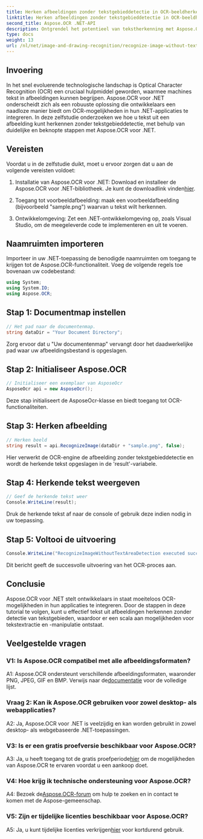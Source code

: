 ```yaml
---
title: Herken afbeeldingen zonder tekstgebieddetectie in OCR-beeldherkenning
linktitle: Herken afbeeldingen zonder tekstgebieddetectie in OCR-beeldherkenning
second_title: Aspose.OCR .NET-API
description: Ontgrendel het potentieel van tekstherkenning met Aspose.OCR voor .NET. Herken moeiteloos tekst uit afbeeldingen.
type: docs
weight: 13
url: /nl/net/image-and-drawing-recognition/recognize-image-without-text-area-detection/
---
```

## Invoering

In het snel evoluerende technologische landschap is Optical Character Recognition (OCR) een cruciaal hulpmiddel geworden, waarmee machines tekst in afbeeldingen kunnen begrijpen. Aspose.OCR voor .NET onderscheidt zich als een robuuste oplossing die ontwikkelaars een naadloze manier biedt om OCR-mogelijkheden in hun .NET-applicaties te integreren. In deze zelfstudie onderzoeken we hoe u tekst uit een afbeelding kunt herkennen zonder tekstgebieddetectie, met behulp van duidelijke en beknopte stappen met Aspose.OCR voor .NET.

## Vereisten

Voordat u in de zelfstudie duikt, moet u ervoor zorgen dat u aan de volgende vereisten voldoet:

1.  Installatie van Aspose.OCR voor .NET: Download en installeer de Aspose.OCR voor .NET-bibliotheek. Je kunt de downloadlink vinden[hier](https://releases.aspose.com/ocr/net/).

2. Toegang tot voorbeeldafbeelding: maak een voorbeeldafbeelding (bijvoorbeeld "sample.png") waarvan u tekst wilt herkennen.

3. Ontwikkelomgeving: Zet een .NET-ontwikkelomgeving op, zoals Visual Studio, om de meegeleverde code te implementeren en uit te voeren.

## Naamruimten importeren

Importeer in uw .NET-toepassing de benodigde naamruimten om toegang te krijgen tot de Aspose.OCR-functionaliteit. Voeg de volgende regels toe bovenaan uw codebestand:

```csharp
using System;
using System.IO;
using Aspose.OCR;
```

## Stap 1: Documentmap instellen

```csharp
// Het pad naar de documentenmap.
string dataDir = "Your Document Directory";
```

Zorg ervoor dat u "Uw documentenmap" vervangt door het daadwerkelijke pad waar uw afbeeldingsbestand is opgeslagen.

## Stap 2: Initialiseer Aspose.OCR

```csharp
// Initialiseer een exemplaar van AsposeOcr
AsposeOcr api = new AsposeOcr();
```

Deze stap initialiseert de AsposeOcr-klasse en biedt toegang tot OCR-functionaliteiten.

## Stap 3: Herken afbeelding

```csharp
// Herken beeld
string result = api.RecognizeImage(dataDir + "sample.png", false);
```

Hier verwerkt de OCR-engine de afbeelding zonder tekstgebieddetectie en wordt de herkende tekst opgeslagen in de 'result'-variabele.

## Stap 4: Herkende tekst weergeven

```csharp
// Geef de herkende tekst weer
Console.WriteLine(result);
```

Druk de herkende tekst af naar de console of gebruik deze indien nodig in uw toepassing.

## Stap 5: Voltooi de uitvoering

```csharp
Console.WriteLine("RecognizeImageWithoutTextAreaDetection executed successfully");
```

Dit bericht geeft de succesvolle uitvoering van het OCR-proces aan.

## Conclusie

Aspose.OCR voor .NET stelt ontwikkelaars in staat moeiteloos OCR-mogelijkheden in hun applicaties te integreren. Door de stappen in deze tutorial te volgen, kunt u effectief tekst uit afbeeldingen herkennen zonder detectie van tekstgebieden, waardoor er een scala aan mogelijkheden voor tekstextractie en -manipulatie ontstaat.

## Veelgestelde vragen

### V1: Is Aspose.OCR compatibel met alle afbeeldingsformaten?

 A1: Aspose.OCR ondersteunt verschillende afbeeldingsformaten, waaronder PNG, JPEG, GIF en BMP. Verwijs naar de[documentatie](https://reference.aspose.com/ocr/net/) voor de volledige lijst.

### Vraag 2: Kan ik Aspose.OCR gebruiken voor zowel desktop- als webapplicaties?

A2: Ja, Aspose.OCR voor .NET is veelzijdig en kan worden gebruikt in zowel desktop- als webgebaseerde .NET-toepassingen.

### V3: Is er een gratis proefversie beschikbaar voor Aspose.OCR?

 A3: Ja, u heeft toegang tot de gratis proefperiode[hier](https://releases.aspose.com/) om de mogelijkheden van Aspose.OCR te ervaren voordat u een aankoop doet.

### V4: Hoe krijg ik technische ondersteuning voor Aspose.OCR?

 A4: Bezoek de[Aspose.OCR-forum](https://forum.aspose.com/c/ocr/16) om hulp te zoeken en in contact te komen met de Aspose-gemeenschap.

### V5: Zijn er tijdelijke licenties beschikbaar voor Aspose.OCR?

 A5: Ja, u kunt tijdelijke licenties verkrijgen[hier](https://purchase.aspose.com/temporary-license/) voor kortdurend gebruik.